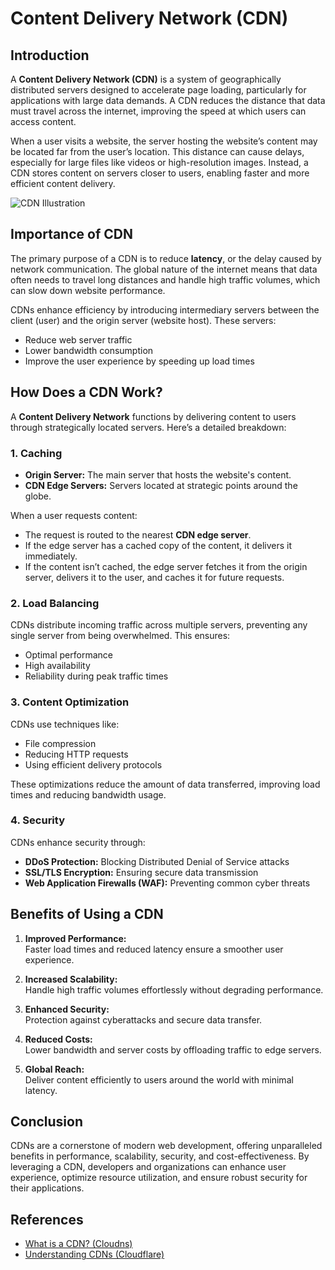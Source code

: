 # Content Delivery Network (CDN)

## Introduction

A **Content Delivery Network (CDN)** is a system of geographically distributed servers designed to accelerate page loading, particularly for applications with large data demands. A CDN reduces the distance that data must travel across the internet, improving the speed at which users can access content.  

When a user visits a website, the server hosting the website’s content may be located far from the user’s location. This distance can cause delays, especially for large files like videos or high-resolution images. Instead, a CDN stores content on servers closer to users, enabling faster and more efficient content delivery.

![CDN Illustration](https://www.cloudns.net/blog/wp-content/uploads/2023/04/CDN.png)

## Importance of CDN

The primary purpose of a CDN is to reduce **latency**, or the delay caused by network communication. The global nature of the internet means that data often needs to travel long distances and handle high traffic volumes, which can slow down website performance. 

CDNs enhance efficiency by introducing intermediary servers between the client (user) and the origin server (website host). These servers:
- Reduce web server traffic
- Lower bandwidth consumption
- Improve the user experience by speeding up load times

## How Does a CDN Work?

A **Content Delivery Network** functions by delivering content to users through strategically located servers. Here’s a detailed breakdown:

### 1. **Caching**
- **Origin Server:** The main server that hosts the website's content.
- **CDN Edge Servers:** Servers located at strategic points around the globe.

When a user requests content:
- The request is routed to the nearest **CDN edge server**.
- If the edge server has a cached copy of the content, it delivers it immediately.
- If the content isn’t cached, the edge server fetches it from the origin server, delivers it to the user, and caches it for future requests.

### 2. **Load Balancing**
CDNs distribute incoming traffic across multiple servers, preventing any single server from being overwhelmed. This ensures:
- Optimal performance
- High availability
- Reliability during peak traffic times

### 3. **Content Optimization**
CDNs use techniques like:
- File compression
- Reducing HTTP requests
- Using efficient delivery protocols

These optimizations reduce the amount of data transferred, improving load times and reducing bandwidth usage.

### 4. **Security**
CDNs enhance security through:
- **DDoS Protection:** Blocking Distributed Denial of Service attacks
- **SSL/TLS Encryption:** Ensuring secure data transmission
- **Web Application Firewalls (WAF):** Preventing common cyber threats

## Benefits of Using a CDN

1. **Improved Performance:**  
   Faster load times and reduced latency ensure a smoother user experience.
   
2. **Increased Scalability:**  
   Handle high traffic volumes effortlessly without degrading performance.
   
3. **Enhanced Security:**  
   Protection against cyberattacks and secure data transfer.
   
4. **Reduced Costs:**  
   Lower bandwidth and server costs by offloading traffic to edge servers.
   
5. **Global Reach:**  
   Deliver content efficiently to users around the world with minimal latency.

## Conclusion

CDNs are a cornerstone of modern web development, offering unparalleled benefits in performance, scalability, security, and cost-effectiveness. By leveraging a CDN, developers and organizations can enhance user experience, optimize resource utilization, and ensure robust security for their applications.

## References

- [What is a CDN? (Cloudns)](https://www.cloudns.net/blog/cdn-content-delivery-network/)  
- [Understanding CDNs (Cloudflare)](https://www.cloudflare.com/learning/cdn/what-is-a-cdn/)
